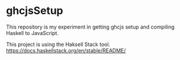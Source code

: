 # ghcjsSetup

This repository is my experiment in getting ghcjs setup and compiling Haskell to JavaScript.

This project is using the Haksell Stack tool.
https://docs.haskellstack.org/en/stable/README/
